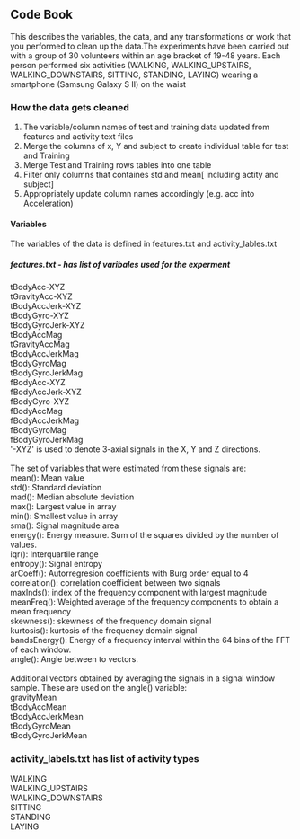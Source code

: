 ## Code Book
This describes the variables, the data, and any transformations or work that you performed to clean up the data.The experiments have been carried out with a group of 30 volunteers within an age bracket of 19-48 years. Each person performed six activities (WALKING, WALKING_UPSTAIRS, WALKING_DOWNSTAIRS, SITTING, STANDING, LAYING) wearing a smartphone (Samsung Galaxy S II) on the waist

### How the data gets cleaned
1. The variable/column names of test and training data updated from features and activity text files
2. Merge the columns of x, Y and subject to create individual table for test and Training
3. Merge Test and Training rows tables into one table
4. Filter only columns that containes std and mean[ including actity and subject]
5. Appropriately update column names accordingly (e.g. acc into Acceleration)

#### Variables
The variables of the data is defined in features.txt and activity_lables.txt
##### features.txt - has list of varibales used for the experment  <br />
  tBodyAcc-XYZ  <br />
  tGravityAcc-XYZ <br />
  tBodyAccJerk-XYZ <br />
  tBodyGyro-XYZ <br />
  tBodyGyroJerk-XYZ <br />
  tBodyAccMag <br />
  tGravityAccMag <br />
  tBodyAccJerkMag <br />
  tBodyGyroMag <br />
  tBodyGyroJerkMag <br />
  fBodyAcc-XYZ <br />
  fBodyAccJerk-XYZ <br />
  fBodyGyro-XYZ <br />
  fBodyAccMag <br />
  fBodyAccJerkMag <br />
  fBodyGyroMag <br />
  fBodyGyroJerkMag <br />
  '-XYZ' is used to denote 3-axial signals in the X, Y and Z directions.<br />
<br />
 The set of variables that were estimated from these signals are: <br />
  mean(): Mean value<br />
  std(): Standard deviation<br />
  mad(): Median absolute deviation <br />
  max(): Largest value in array<br />
  min(): Smallest value in array<br />
  sma(): Signal magnitude area<br />
  energy(): Energy measure. Sum of the squares divided by the number of values. <br />
  iqr(): Interquartile range <br />
  entropy(): Signal entropy<br />
  arCoeff(): Autorregresion coefficients with Burg order equal to 4<br />
  correlation(): correlation coefficient between two signals<br />
  maxInds(): index of the frequency component with largest magnitude<br />
  meanFreq(): Weighted average of the frequency components to obtain a mean frequency<br />
  skewness(): skewness of the frequency domain signal <br />
  kurtosis(): kurtosis of the frequency domain signal <br />
  bandsEnergy(): Energy of a frequency interval within the 64 bins of the FFT of each window.<br />
  angle(): Angle between to vectors.<br />
  <br />
  Additional vectors obtained by averaging the signals in a signal window sample. These are used on the angle() variable:
<br />
  gravityMean<br />
  tBodyAccMean<br />
  tBodyAccJerkMean<br />
  tBodyGyroMean<br />
  tBodyGyroJerkMean<br />
 ### activity_labels.txt has list of activity types
  WALKING<br />
  WALKING_UPSTAIRS<br />
  WALKING_DOWNSTAIRS<br />
  SITTING<br />
  STANDING<br />
  LAYING<br />
